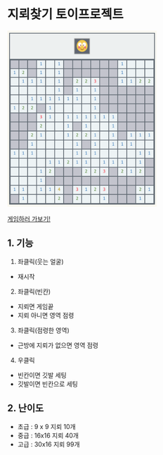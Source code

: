# 지뢰찾기 토이프로젝트

<img src = "./images/중급.png" width="340" height="400">     

<a href="https://charles098.github.io/Toy-Project--Minesweeper/mine-sweeper.html?level=easy" target="_blank">게임하러 가보기!</a>        

## 1. 기능
1) 좌클릭(웃는 얼굴)   
 - 재시작   
2) 좌클릭(빈칸)   
 - 지뢰면 게임끝   
 - 지뢰 아니면 영역 점령
3) 좌클릭(점령한 영역)  
 - 근방에 지뢰가 없으면 영역 점령   
4) 우클릭
 - 빈칸이면 깃발 세팅
 - 깃발이면 빈칸으로 세팅

 ## 2. 난이도
 - 초급 : 9 x 9  지뢰 10개   
 - 중급 : 16x16  지뢰 40개   
 - 고급 : 30x16  지뢰 99개    
